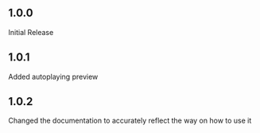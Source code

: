 ## 1.0.0

Initial Release

## 1.0.1

Added autoplaying preview

## 1.0.2

Changed the documentation to accurately reflect the way on how to use it